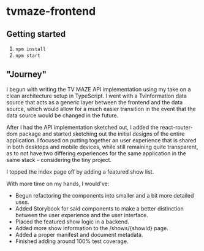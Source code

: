 # tvmaze-frontend

## Getting started

1. `npm install`
2. `npm start`

## "Journey"

I begun with writing the TV MAZE API implementation using my take on a clean architecture setup in TypeScript. I went with a TvInformation data source that acts as a generic layer between the frontend and the data source, which would allow for a much easier transition in the event that the data source would be changed in the future.

After I had the API implementation sketched out, I added the react-router-dom package and started sketching out the initial designs of the entire application. I focused on putting together an user experience that is shared in both desktops and mobile devices, while still remaining quite transparent, as to not have two differing experiences for the same application in the same stack - considering the tiny project.

I topped the index page off by adding a featured show list. 

With more time on my hands, I would've:
- Begun refactoring the components into smaller and a bit more detailed uses.
- Added Storybook for said components to make a better distinction between the user experience and the user interface.
- Placed the featured show logic in a backend.
- Added more show information to the /shows/{showId} page.
- Added a proper manifest and document metadata.
- Finished adding around 100% test coverage.
